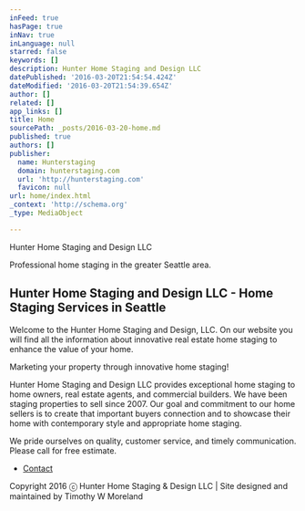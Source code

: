 ```yaml
---
inFeed: true
hasPage: true
inNav: true
inLanguage: null
starred: false
keywords: []
description: Hunter Home Staging and Design LLC
datePublished: '2016-03-20T21:54:54.424Z'
dateModified: '2016-03-20T21:54:39.654Z'
author: []
related: []
app_links: []
title: Home
sourcePath: _posts/2016-03-20-home.md
published: true
authors: []
publisher:
  name: Hunterstaging
  domain: hunterstaging.com
  url: 'http://hunterstaging.com'
  favicon: null
url: home/index.html
_context: 'http://schema.org'
_type: MediaObject

---
```

Hunter Home Staging and Design LLC

Professional home staging in the greater Seattle area.

<article style=""><h1>Hunter Home Staging and Design LLC - Home Staging Services in Seattle</h1><p>Welcome to the Hunter Home Staging and Design, LLC. On our website you will find all the information about innovative real estate home staging to enhance the value of your home.</p></article>

Marketing your property through innovative home staging!

Hunter Home Staging and Design LLC provides exceptional home staging to home owners, real estate agents, and commercial builders. We have been staging properties to sell since 2007\. Our goal and commitment to our home sellers is to create that important buyers connection and to showcase their home with contemporary style and appropriate home staging.

We pride ourselves on quality, customer service, and timely communication. Please call for free estimate. 

* [Contact][0]

Copyright 2016 ⓒ Hunter Home Staging & Design LLC | Site designed and maintained by Timothy W Moreland

[0]: https://thegrid.ai/hunterhomestaging/contact/